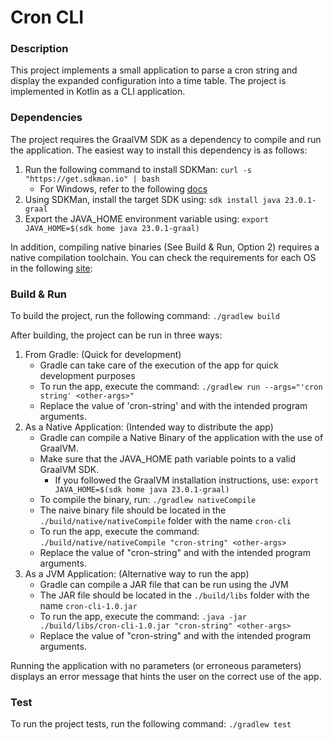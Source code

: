 
# Cron CLI

### Description

This project implements a small application to parse a cron string and display the expanded configuration into a time table.
The project is implemented in Kotlin as a CLI application.

### Dependencies

The project requires the GraalVM SDK as a dependency to compile and run the application.
The easiest way to install this dependency is as follows:
1. Run the following command to install SDKMan: `curl -s "https://get.sdkman.io" | bash`
   * For Windows, refer to the following [docs](https://sdkman.io/install/#windows-installation)
2. Using SDKMan, install the target SDK using: `sdk install java 23.0.1-graal`
3. Export the JAVA_HOME environment variable using: `export JAVA_HOME=$(sdk home java 23.0.1-graal)`

In addition, compiling native binaries (See Build & Run, Option 2) requires a native compilation toolchain.
You can check the requirements for each OS in the following [site](https://www.graalvm.org/latest/reference-manual/native-image/#prerequisites):    

### Build & Run

To build the project, run the following command:
`./gradlew build`

After building, the project can be run in three ways:
1. From Gradle: (Quick for development)
   * Gradle can take care of the execution of the app for quick development purposes
   * To run the app, execute the command: `./gradlew run --args="'cron string' <other-args>"`
   * Replace the value of 'cron-string' and <other-args> with the intended program arguments.
2. As a Native Application: (Intended way to distribute the app)
   * Gradle can compile a Native Binary of the application with the use of GraalVM. 
   * Make sure that the JAVA_HOME path variable points to a valid GraalVM SDK.
      * If you followed the GraalVM installation instructions, use: `export JAVA_HOME=$(sdk home java 23.0.1-graal)`
   * To compile the binary, run: `./gradlew nativeCompile`
   * The naive binary file should be located in the `./build/native/nativeCompile` folder with the name `cron-cli`
   * To run the app, execute the command: `./build/native/nativeCompile "cron-string" <other-args>`
   * Replace the value of "cron-string" and <other-args> with the intended program arguments.
3. As a JVM Application: (Alternative way to run the app)
    * Gradle can compile a JAR file that can be run using the JVM
    * The JAR file should be located in the `./build/libs` folder with the name `cron-cli-1.0.jar`
    * To run the app, execute the command: `.java -jar ./build/libs/cron-cli-1.0.jar "cron-string" <other-args>`
    * Replace the value of "cron-string" and <other-args> with the intended program arguments.

Running the application with no parameters (or erroneous parameters) displays an error message that hints the user on the correct use of the app.

### Test
To run the project tests, run the following command:
`./gradlew test`
